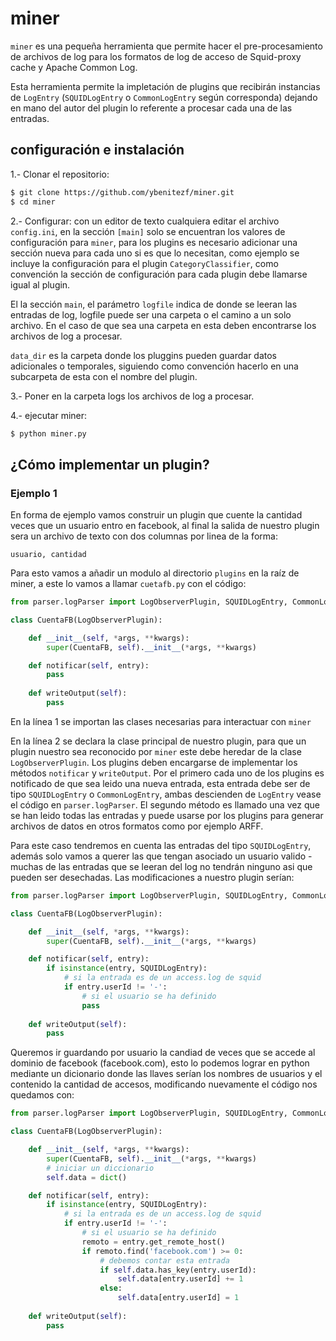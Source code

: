 # miner

```miner``` es una pequeña herramienta que permite hacer el pre-procesamiento 
de archivos de log para los formatos de log de acceso de Squid-proxy cache y 
Apache Common Log.

Esta herramienta permite la impletación de plugins que recibirán instancias de
```LogEntry``` (```SQUIDLogEntry``` o ```CommonLogEntry``` según corresponda)
dejando en mano del autor del plugin lo referente a procesar cada una de las
entradas.

## configuración e instalación

1.- Clonar el repositorio:
```bash
$ git clone https://github.com/ybenitezf/miner.git
$ cd miner
```
2.- Configurar: con un editor de texto cualquiera editar el archivo 
```config.ini```, en la sección ```[main]``` solo se encuentran los valores de
configuración para ```miner```, para los plugins es necesario adicionar una
sección nueva para cada uno si es que lo necesitan, como ejemplo se incluye la
configuración para el plugin ```CategoryClassifier```, como convención la
sección de configuración para cada plugin debe llamarse igual al plugin.

El la sección ```main```, el parámetro ```logfile``` indica de donde se leeran
las entradas de log, logfile puede ser una carpeta o el camino a un solo
archivo. En el caso de que sea una carpeta en esta deben encontrarse los
archivos de log a procesar.

```data_dir``` es la carpeta donde los pluggins pueden guardar datos
adicionales o temporales, siguiendo como convención hacerlo en una subcarpeta de
esta con el nombre del plugin.

3.- Poner en la carpeta logs los archivos de log a procesar.

4.- ejecutar miner:

```bash
$ python miner.py
```

## ¿Cómo implementar un plugin?

### Ejemplo 1

En forma de ejemplo vamos construir un plugin que cuente la cantidad veces que
un usuario entro en facebook, al final la salida de nuestro plugin sera un
archivo de texto con dos columnas por linea de la forma:

```usuario, cantidad```

Para esto vamos a añadir un modulo al directorio ```plugins``` en la raíz de
miner, a este lo vamos a llamar ```cuetafb.py``` con el código:

```python
from parser.logParser import LogObserverPlugin, SQUIDLogEntry, CommonLogEntry

class CuentaFB(LogObserverPlugin):

    def __init__(self, *args, **kwargs):
        super(CuentaFB, self).__init__(*args, **kwargs)

    def notificar(self, entry):
        pass
    
    def writeOutput(self):
        pass
```
En la línea 1 se importan las clases necesarias para interactuar con ```miner```

En la línea 2 se declara la clase principal de nuestro plugin, para que un 
plugin nuestro sea reconocido por ```miner``` este debe heredar de la clase
```LogObserverPlugin```. Los plugins deben encargarse de implementar los 
métodos ```notificar``` y ```writeOutput```. Por el primero cada uno de los
plugins es notificado de que sea leido una nueva entrada, esta entrada debe
ser de tipo ```SQUIDLogEntry``` o ```CommonLogEntry```, ambas descienden de 
```LogEntry``` vease el código en ```parser.logParser```. El segundo método
es llamado una vez que se han leido todas las entradas y puede usarse por los
plugins para generar archivos de datos en otros formatos como por ejemplo ARFF.

Para este caso tendremos en cuenta las entradas del tipo ```SQUIDLogEntry```,
además solo vamos a querer las que tengan asociado un usuario valido - muchas 
de las entradas que se leeran del log no tendrán ninguno asi que pueden ser
desechadas. Las modificaciones a nuestro plugin serían:

```python
from parser.logParser import LogObserverPlugin, SQUIDLogEntry, CommonLogEntry

class CuentaFB(LogObserverPlugin):

    def __init__(self, *args, **kwargs):
        super(CuentaFB, self).__init__(*args, **kwargs)

    def notificar(self, entry):
        if isinstance(entry, SQUIDLogEntry):
            # si la entrada es de un access.log de squid
            if entry.userId != '-':
                # si el usuario se ha definido
                pass
    
    def writeOutput(self):
        pass
```

Queremos ir guardando por usuario la candiad de veces que se accede al dominio
de facebook (facebook.com), esto lo podemos lograr en python mediante un
dicionario donde las llaves serían los nombres de usuarios y el contenido la
cantidad de accesos, modificando nuevamente el código nos quedamos con:

```python
from parser.logParser import LogObserverPlugin, SQUIDLogEntry, CommonLogEntry

class CuentaFB(LogObserverPlugin):

    def __init__(self, *args, **kwargs):
        super(CuentaFB, self).__init__(*args, **kwargs)
        # iniciar un diccionario
        self.data = dict()

    def notificar(self, entry):
        if isinstance(entry, SQUIDLogEntry):
            # si la entrada es de un access.log de squid
            if entry.userId != '-':
                # si el usuario se ha definido
                remoto = entry.get_remote_host()
                if remoto.find('facebook.com') >= 0:
                    # debemos contar esta entrada
                    if self.data.has_key(entry.userId):
                        self.data[entry.userId] += 1
                    else:
                        self.data[entry.userId] = 1
    
    def writeOutput(self):
        pass
```
